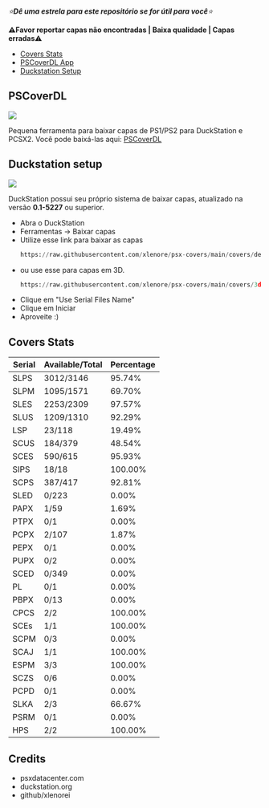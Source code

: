 *⭐**Dê uma estrela para este repositório se for útil para você**⭐*

⚠️**Favor reportar capas não encontradas | Baixa qualidade | Capas erradas**⚠️

- [Covers Stats](https://github.com/xlenore/psx-covers#covers-stats "Covers Stats")
- [PSCoverDL App](https://github.com/xlenore/psx-covers#PSCoverDL)
- [Duckstation Setup](https://github.com/xlenore/psx-covers#duckstation-setup "Duckstation Setup")

## PSCoverDL

[![](https://user-images.githubusercontent.com/57191159/275665605-4c4b3042-85e4-45b5-8f1b-48a6f00a93ea.png)](https://user-images.githubusercontent.com/57191159/275665605-4c4b3042-85e4-45b5-8f1b-48a6f00a93ea.png)

Pequena ferramenta para baixar capas de PS1/PS2 para DuckStation e PCSX2.
Você pode baixá-las aqui: [PSCoverDL](https://github.com/xlenore/pscoverdl "PSCoverDL")

## Duckstation setup

[![](https://i.imgur.com/8rD1P5C.gif)](https://i.imgur.com/FJWeE0e.gif)

DuckStation possui seu próprio sistema de baixar capas, atualizado na versão **0.1-5227** ou superior.
- Abra o DuckStation
- Ferramentas -> Baixar capas
- Utilize esse link para baixar as capas
  ```python
  https://raw.githubusercontent.com/xlenore/psx-covers/main/covers/default/${serial}.jpg
- ou use esse para capas em 3D.
  ```python
  https://raw.githubusercontent.com/xlenore/psx-covers/main/covers/3d/${serial}.png
- Clique em "Use Serial Files Name"
- Clique em Iniciar
- Aproveite :)

## Covers Stats

| Serial |  Available/Total |  Percentage  |
| ------ |  --------------- |  ----------  |
| SLPS | 3012/3146 | 95.74% |
| SLPM | 1095/1571 | 69.70% |
| SLES | 2253/2309 | 97.57% |
| SLUS | 1209/1310 | 92.29% |
| LSP | 23/118 | 19.49% |
| SCUS | 184/379 | 48.54% |
| SCES | 590/615 | 95.93% |
| SIPS | 18/18 | 100.00% |
| SCPS | 387/417 | 92.81% |
| SLED | 0/223 | 0.00% |
| PAPX | 1/59 | 1.69% |
| PTPX | 0/1 | 0.00% |
| PCPX | 2/107 | 1.87% |
| PEPX | 0/1 | 0.00% |
| PUPX | 0/2 | 0.00% |
| SCED | 0/349 | 0.00% |
| PL | 0/1 | 0.00% |
| PBPX | 0/13 | 0.00% |
| CPCS | 2/2 | 100.00% |
| SCEs | 1/1 | 100.00% |
| SCPM | 0/3 | 0.00% |
| SCAJ | 1/1 | 100.00% |
| ESPM | 3/3 | 100.00% |
| SCZS | 0/6 | 0.00% |
| PCPD | 0/1 | 0.00% |
| SLKA | 2/3 | 66.67% |
| PSRM | 0/1 | 0.00% |
| HPS | 2/2 | 100.00% |

## Credits
* psxdatacenter.com
* duckstation.org
* github/xlenorei
